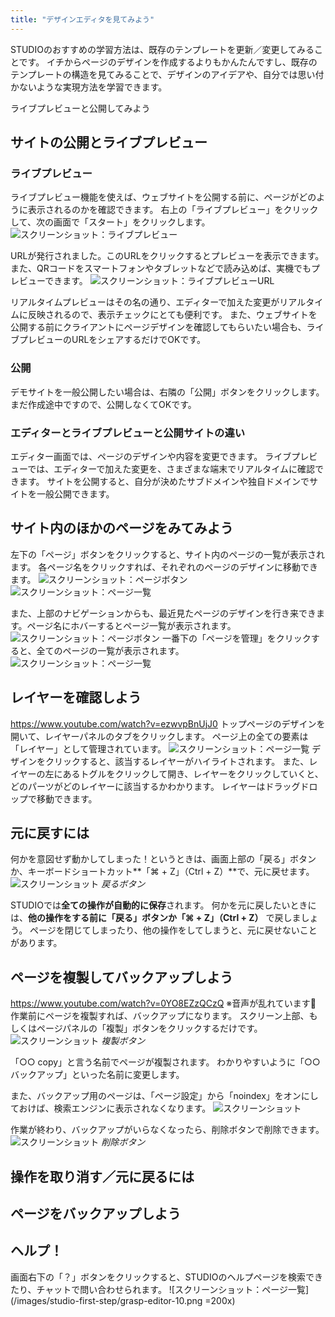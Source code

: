 ```yaml
---
title: "デザインエディタを見てみよう"
---
```


STUDIOのおすすめの学習方法は、既存のテンプレートを更新／変更してみることです。
イチからページのデザインを作成するよりもかんたんですし、既存のテンプレートの構造を見てみることで、デザインのアイデアや、自分では思い付かないような実現方法を学習できます。

ライブプレビューと公開してみよう

## サイトの公開とライブプレビュー

### ライブプレビュー
ライブプレビュー機能を使えば、ウェブサイトを公開する前に、ページがどのように表示されるのかを確認できます。
右上の「ライブプレビュー」をクリックして、次の画面で「スタート」をクリックします。
![スクリーンショット：ライブプレビュー](/images/studio-first-step/grasp-editor-01.png)

URLが発行されました。このURLをクリックするとプレビューを表示できます。また、QRコードをスマートフォンやタブレットなどで読み込めば、実機でもプレビューできます。
![スクリーンショット：ライブプレビューURL](/images/studio-first-step/grasp-editor-02.png)

リアルタイムプレビューはその名の通り、エディターで加えた変更がリアルタイムに反映されるので、表示チェックにとても便利です。 また、ウェブサイトを公開する前にクライアントにページデザインを確認してもらいたい場合も、ライブプレビューのURLをシェアするだけでOKです。

### 公開
デモサイトを一般公開したい場合は、右隣の「公開」ボタンをクリックします。
まだ作成途中ですので、公開しなくてOKです。

### エディターとライブプレビューと公開サイトの違い
エディター画面では、ページのデザインや内容を変更できます。
ライブプレビューでは、エディターで加えた変更を、さまざまな端末でリアルタイムに確認できます。
サイトを公開すると、自分が決めたサブドメインや独自ドメインでサイトを一般公開できます。

## サイト内のほかのページをみてみよう
左下の「ページ」ボタンをクリックすると、サイト内のページの一覧が表示されます。
各ページ名をクリックすれば、それぞれのページのデザインに移動できます。
![スクリーンショット：ページボタン](/images/studio-first-step/grasp-editor-03.png)
![スクリーンショット：ページ一覧](/images/studio-first-step/grasp-editor-04.png)

また、上部のナビゲーションからも、最近見たページのデザインを行き来できます。ページ名にホバーするとページ一覧が表示されます。
![スクリーンショット：ページボタン](/images/studio-first-step/grasp-editor-05.png)
一番下の「ページを管理」をクリックすると、全てのページの一覧が表示されます。
![スクリーンショット：ページ一覧](/images/studio-first-step/grasp-editor-06.png)

## レイヤーを確認しよう
https://www.youtube.com/watch?v=ezwvpBnUjJ0
トップページのデザインを開いて、レイヤーパネルのタブをクリックします。
ページ上の全ての要素は「レイヤー」として管理されています。
![スクリーンショット：ページ一覧](/images/studio-first-step/grasp-editor-08.png)
デザインをクリックすると、該当するレイヤーがハイライトされます。
また、レイヤーの左にあるトグルをクリックして開き、レイヤーをクリックしていくと、どのパーツがどのレイヤーに該当するかわかります。
レイヤーはドラッグドロップで移動できます。

## 元に戻すには
何かを意図せず動かしてしまった！というときは、画面上部の「戻る」ボタンか、キーボードショートカット**「⌘ + Z」（Ctrl + Z）**で、元に戻せます。
![スクリーンショット](/images/studio-first-step/grasp-editor-09.png)
*戻るボタン*

STUDIOでは**全ての操作が自動的に保存**されます。
何かを元に戻したいときには、**他の操作をする前に「戻る」ボタンか「⌘ + Z」（Ctrl + Z）** で戻しましょう。
ページを閉じてしまったり、他の操作をしてしまうと、元に戻せないことがあります。

## ページを複製してバックアップしよう
https://www.youtube.com/watch?v=0YO8EZzQCzQ
※音声が乱れています🙇‍
作業前にページを複製すれば、バックアップになります。
スクリーン上部、もしくはページパネルの「複製」ボタンをクリックするだけです。
![スクリーンショット](/images/studio-first-step/grasp-editor-11.png)
*複製ボタン*

「○○ copy」と言う名前でページが複製されます。 わかりやすいように「○○ バックアップ」といった名前に変更します。

また、バックアップ用のページは、「ページ設定」から「noindex」をオンにしておけば、検索エンジンに表示されなくなります。
![スクリーンショット](/images/studio-first-step/grasp-editor-13.png)


作業が終わり、バックアップがいらなくなったら、削除ボタンで削除できます。
![スクリーンショット](/images/studio-first-step/grasp-editor-14.png)
*削除ボタン*

## 操作を取り消す／元に戻るには

## ページをバックアップしよう

## ヘルプ！
画面右下の「？」ボタンをクリックすると、STUDIOのヘルプページを検索できたり、チャットで問い合わせられます。
![スクリーンショット：ページ一覧](/images/studio-first-step/grasp-editor-10.png  =200x)
